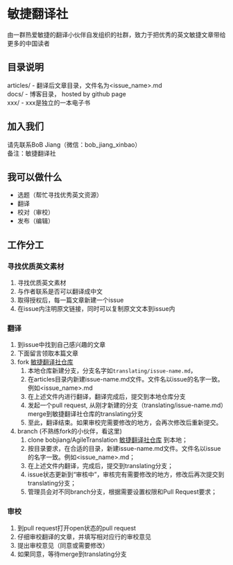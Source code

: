 # 敏捷翻译社
由一群热爱敏捷的翻译小伙伴自发组织的社群，致力于把优秀的英文敏捷文章带给更多的中国读者

## 目录说明
articles/ - 翻译后文章目录，文件名为<issue_name>.md  
docs/ - 博客目录， hosted by github page  
xxx/ - xxx是独立的一本电子书

## 加入我们
请先联系BoB Jiang（微信：bob_jiang_xinbao）  
备注：敏捷翻译社

## 我可以做什么
* 选题（帮忙寻找优秀英文资源）
* 翻译
* 校对（审校）
* 发布（编辑）


## 工作分工

### 寻找优质英文素材
1. 寻找优质英文素材
2. 与作者联系是否可以翻译成中文
3. 取得授权后，每一篇文章新建一个issue
4. 在issue内注明原文链接，同时可以复制原文文本到issue内

### 翻译
1. 到issue中找到自己感兴趣的文章
2. 下面留言领取本篇文章
3. fork [敏捷翻译社仓库](https://github.com/bobjiang/AgileTranslation/)
   1. 本地仓库新建分支，分支名字如`translating/issue-name.md`，
   2. 在articles目录内新建issue-name.md文件。文件名以issue的名字一致。例如\<issue_name\>.md
   3. 在上述文件内进行翻译，翻译完成后，提交到本地仓库分支
   4. 发起一个pull request, 从刚才新建的分支（translating/issue-name.md）merge到敏捷翻译社仓库的translating分支
   5. 至此，翻译结束。如果审校完需要修改的地方，会再次修改后重新提交。  
4. branch (不熟练fork的小伙伴，看这里)
   1. clone bobjiang/AgileTranslation [敏捷翻译社仓库](https://github.com/bobjiang/AgileTranslation/) 到本地；
   2. 按目录要求，在合适的目录，新建issue-name.md文件。文件名以issue的名字一致。例如\<issue_name\>.md；
   3. 在上述文件内翻译，完成后，提交到translating分支；
   4. issue状态更新到“审核中”，审核完有需要修改的地方，修改后再次提交到translating分支；
   5. 管理员会对不同branch分支，根据需要设置权限和Pull Request要求；

### 审校
1. 到pull request打开open状态的pull request
2. 仔细审校翻译的文章，并填写相对应行的审校意见
3. 提出审校意见（同意或需要修改）
4. 如果同意，等待merge到translating分支
